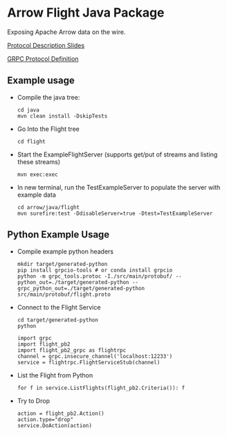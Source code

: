 # Arrow Flight Java Package

Exposing Apache Arrow data on the wire.

[Protocol Description Slides](https://www.slideshare.net/JacquesNadeau5/apache-arrow-flight-overview)

[GRPC Protocol Definition](https://github.com/jacques-n/arrow/blob/flight/java/flight/src/main/protobuf/flight.proto)

## Example usage

* Compile the java tree:

    ```
    cd java
    mvn clean install -DskipTests
    ```

* Go Into the Flight tree

    ``` 
    cd flight
    ```


* Start the ExampleFlightServer (supports get/put of streams and listing these streams)

    ```
    mvn exec:exec
    ```

* In new terminal, run the TestExampleServer to populate the server with example data

    ```
    cd arrow/java/flight
    mvn surefire:test -DdisableServer=true -Dtest=TestExampleServer
    ```

## Python Example Usage

* Compile example python headers

    ```
    mkdir target/generated-python
    pip install grpcio-tools # or conda install grpcio
    python -m grpc_tools.protoc -I./src/main/protobuf/ --python_out=./target/generated-python --grpc_python_out=./target/generated-python src/main/protobuf/flight.proto
    ```

* Connect to the Flight Service

    ```
    cd target/generated-python
    python
    ```


    ```
    import grpc
    import flight_pb2
    import flight_pb2_grpc as flightrpc
    channel = grpc.insecure_channel('localhost:12233')
    service = flightrpc.FlightServiceStub(channel)
    ```

* List the Flight from Python

    ```
    for f in service.ListFlights(flight_pb2.Criteria()): f
    ```

* Try to Drop

    ```
    action = flight_pb2.Action()
    action.type="drop"
    service.DoAction(action)
    ```

